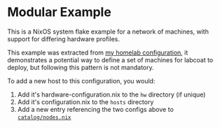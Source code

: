 # Modular Example

This is a NixOS system flake example for a network of machines, with support
for differing hardware profiles.

This example was extracted from [my homelab configuration](
https://github.com/jhillyerd/homelab/tree/main/nixos), it demonstrates a
potential way to define a set of machines for labcoat to deploy, but following
this pattern is not mandatory.

To add a new host to this configuration, you would:

1. Add it's hardware-configuration.nix to the `hw` directory (if unique)
2. Add it's configuration.nix to the `hosts` directory
3. Add a new entry referencing the two configs above to [`catalog/nodes.nix`](
   https://github.com/jhillyerd/labcoat/blob/main/examples/modular/catalog/nodes.nix)
